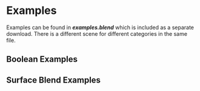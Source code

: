 # Examples
Examples can be found in ***examples.blend*** which is included as a separate download. There is a different scene for different categories in the same file.

## Boolean Examples

## Surface Blend Examples